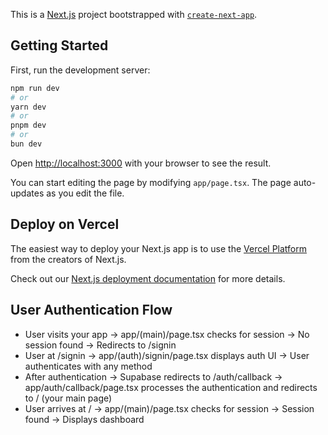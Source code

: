 This is a [Next.js](https://nextjs.org) project bootstrapped with [`create-next-app`](https://nextjs.org/docs/app/api-reference/cli/create-next-app).

## Getting Started

First, run the development server:

```bash
npm run dev
# or
yarn dev
# or
pnpm dev
# or
bun dev
```

Open [http://localhost:3000](http://localhost:3000) with your browser to see the result.

You can start editing the page by modifying `app/page.tsx`. The page auto-updates as you edit the file.

## Deploy on Vercel

The easiest way to deploy your Next.js app is to use the [Vercel Platform](https://vercel.com/new?utm_medium=default-template&filter=next.js&utm_source=create-next-app&utm_campaign=create-next-app-readme) from the creators of Next.js.

Check out our [Next.js deployment documentation](https://nextjs.org/docs/app/building-your-application/deploying) for more details.

## User Authentication Flow

- User visits your app → app/(main)/page.tsx checks for session → No session found → Redirects to /signin
- User at /signin → app/(auth)/signin/page.tsx displays auth UI → User authenticates with any method
- After authentication → Supabase redirects to /auth/callback → app/auth/callback/page.tsx processes the authentication and redirects to / (your main page)
- User arrives at / → app/(main)/page.tsx checks for session → Session found → Displays dashboard
